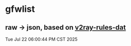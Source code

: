 # gfwlist
## raw -> json, based on [v2ray-rules-dat](https://github.com/Loyalsoldier/v2ray-rules-dat)
Tue Jul 22 06:00:44 PM CST 2025

